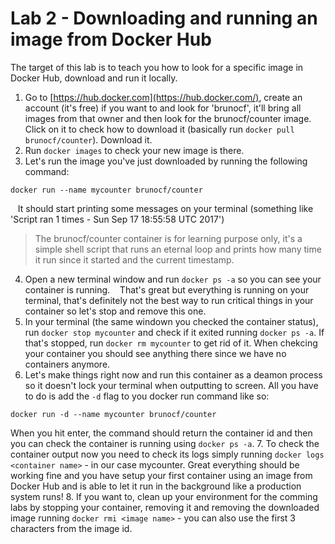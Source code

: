 # Lab 2 - Downloading and running an image from Docker Hub
The target of this lab is to teach you how to look for a specific image in Docker Hub, download and run it locally.

1. Go to [https://hub.docker.com](https://hub.docker.com/), create an account (it's free) if you want to and look for 'brunocf', it'll bring all images from that owner and then look for the brunocf/counter image. Click on it to check how to download it (basically run `docker pull brunocf/counter`). Download it.
2. Run `docker images` to check your new image is there.
3. Let's run the image you've just downloaded by running the following command:
```
docker run --name mycounter brunocf/counter
```
&nbsp;&nbsp;&nbsp;It should start printing some messages on your terminal (something like 'Script ran 1 times - Sun Sep 17 18:55:58 UTC 2017')
> The brunocf/counter container is for learning purpose only, it's a simple shell script that runs an eternal loop and prints how many time it run since it started and the current timestamp.

4. Open a new terminal window and run `docker ps -a` so you can see your container is running.
&nbsp;&nbsp;&nbsp;That's great but everything is running on your terminal, that's definitely not the best way to run critical things in your container so let's stop and remove this one.
5. In your terminal (the same windown you checked the container status), run `docker stop mycounter` and check if it exited running `docker ps -a`. If that's stopped, run `docker rm mycounter` to get rid of it. When chekcing your container you should see anything there since we have no containers anymore.
6. Let's make things right now and run this container as a deamon process so it doesn't lock your terminal when outputting to screen. All you have to do is add the `-d` flag to you docker run command like so:
```
docker run -d --name mycounter brunocf/counter
```
When you hit enter, the command should return the container id and then you can check the container is running using `docker ps -a`.
7. To check the container output now you need to check its logs simply running `docker logs <container name>` - in our case mycounter. Great everything should be working fine and you have setup your first container using an image from Docker Hub and is able to let it run in the background like a production system runs!
8. If you want to, clean up your environment for the comming labs by stopping your container, removing it and removing the downloaded image running `docker rmi <image name>` - you can also use the first 3 characters from the image id.
